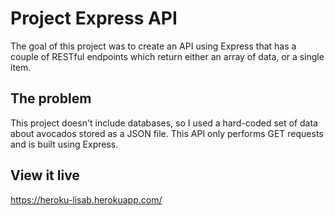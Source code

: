 # Project Express API
The goal of this project was to create an API using Express that has a couple of RESTful endpoints which return either an array of data, or a single item.

## The problem

This project doesn't include databases, so I used a hard-coded set of data about avocados stored as a JSON file. This API only performs GET requests and is built using Express.

## View it live

https://heroku-lisab.herokuapp.com/
